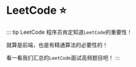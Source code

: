 # LeetCode :star:
::: tip LeetCode
程序员肯定知道`LeetCode`的重要性！

就算是前端，也是有精通算法的必要性的！

看一看我们汇总的`LeetCode`面试高频题目吧！
:::
<List/>